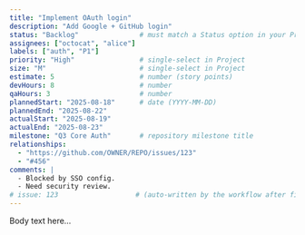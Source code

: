 ```yaml
---
title: "Implement OAuth login"
description: "Add Google + GitHub login"
status: "Backlog"               # must match a Status option in your Project
assignees: ["octocat", "alice"]
labels: ["auth", "P1"]
priority: "High"                # single-select in Project
size: "M"                       # single-select in Project
estimate: 5                     # number (story points)
devHours: 8                     # number
qaHours: 3                      # number
plannedStart: "2025-08-18"      # date (YYYY-MM-DD)
plannedEnd: "2025-08-22"
actualStart: "2025-08-19"
actualEnd: "2025-08-23"
milestone: "Q3 Core Auth"       # repository milestone title
relationships:
  - "https://github.com/OWNER/REPO/issues/123"
  - "#456"
comments: |
  - Blocked by SSO config.
  - Need security review.
# issue: 123                   # (auto-written by the workflow after first create)
---
```

Body text here…

